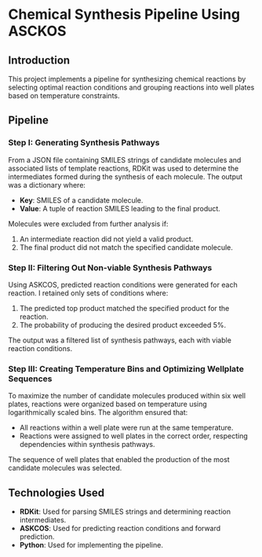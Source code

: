 # Chemical Synthesis Pipeline Using ASCKOS

## Introduction

This project implements a pipeline for synthesizing chemical reactions by selecting optimal reaction conditions and grouping reactions into well plates based on temperature constraints.

## Pipeline

### Step I: Generating Synthesis Pathways

From a JSON file containing SMILES strings of candidate molecules and associated lists of template reactions, RDKit was used to determine the intermediates formed during the synthesis of each molecule. The output was a dictionary where:

- **Key**: SMILES of a candidate molecule.
- **Value**: A tuple of reaction SMILES leading to the final product.

Molecules were excluded from further analysis if:

1. An intermediate reaction did not yield a valid product.
2. The final product did not match the specified candidate molecule.

### Step II: Filtering Out Non-viable Synthesis Pathways

Using ASKCOS, predicted reaction conditions were generated for each reaction. I retained only sets of conditions where:

1. The predicted top product matched the specified product for the reaction.
2. The probability of producing the desired product exceeded 5%.

The output was a filtered list of synthesis pathways, each with viable reaction conditions.

### Step III: Creating Temperature Bins and Optimizing Wellplate Sequences

To maximize the number of candidate molecules produced within six well plates, reactions were organized based on temperature using logarithmically scaled bins. The algorithm ensured that:

- All reactions within a well plate were run at the same temperature.
- Reactions were assigned to well plates in the correct order, respecting dependencies within synthesis pathways.

The sequence of well plates that enabled the production of the most candidate molecules was selected.

## Technologies Used

- **RDKit**: Used for parsing SMILES strings and determining reaction intermediates.
- **ASKCOS**: Used for predicting reaction conditions and forward prediction.
- **Python**: Used for implementing the pipeline.

